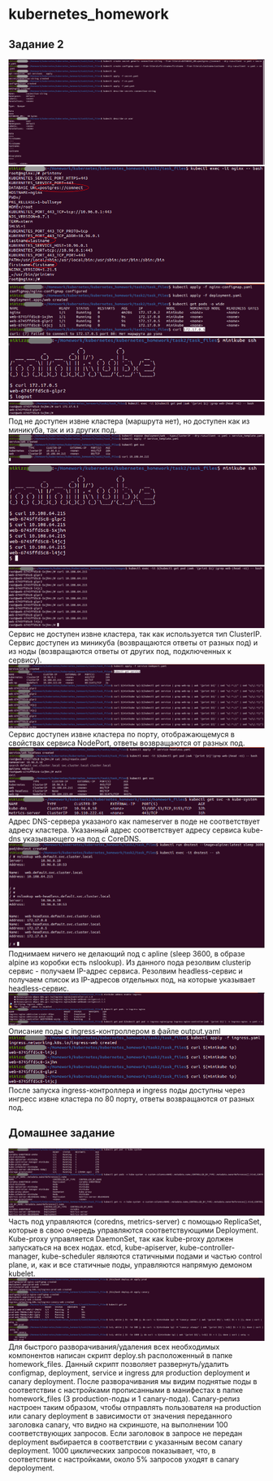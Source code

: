 # kubernetes_homework
## Задание 2
![screen_01](https://github.com/nikizz-nr/kubernetes_homework/blob/main/task2/images/k01.png?raw=true)
![screen_02](https://github.com/nikizz-nr/kubernetes_homework/blob/main/task2/images/k02.png?raw=true)
![screen_03](https://github.com/nikizz-nr/kubernetes_homework/blob/main/task2/images/k03.png?raw=true)
![screen_04](https://github.com/nikizz-nr/kubernetes_homework/blob/main/task2/images/k04.png?raw=true)
![screen_05](https://github.com/nikizz-nr/kubernetes_homework/blob/main/task2/images/k05.png?raw=true)
Под не доступен извне кластера (маршрута нет), но доступен как из миникуба, так и из других под.
![screen_06](https://github.com/nikizz-nr/kubernetes_homework/blob/main/task2/images/k06.png?raw=true)
![screen_07](https://github.com/nikizz-nr/kubernetes_homework/blob/main/task2/images/k07.png?raw=true)
![screen_08](https://github.com/nikizz-nr/kubernetes_homework/blob/main/task2/images/k08.png?raw=true)
Сервис не доступен извне кластера, так как используется тип ClusterIP. Сервис доступен из миникуба (возвращаются ответы от разных под) и из ноды (возвращаются ответы от других под, подключенных к сервису).
![screen_09](https://github.com/nikizz-nr/kubernetes_homework/blob/main/task2/images/k09.png?raw=true)
Сервис доступен извне кластера по порту, отображающемуся в свойствах сервиса NodePort, ответы возвращаются от разных под.
![screen_10](https://github.com/nikizz-nr/kubernetes_homework/blob/main/task2/images/k10.png?raw=true)
![screen_11](https://github.com/nikizz-nr/kubernetes_homework/blob/main/task2/images/k11.png?raw=true)
Адрес DNS-сервера указаного как nameserver в поде не соответствует адресу кластера. Указанный адрес соответствует адресу сервиса kube-dns указывающего на под с CoreDNS.
![screen_12](https://github.com/nikizz-nr/kubernetes_homework/blob/main/task2/images/k12.png?raw=true)
Поднимаем ничего не делающий под c apline (sleep 3600, в образе alpine из коробки есть nslookup). Из данного пода резолвим clusterip сервис - получаем IP-адрес сервиса. Резолвим headless-сервис и получаем список из IP-адресов отдельных под, на которые указывает headless-сервис.
![screen_13](https://github.com/nikizz-nr/kubernetes_homework/blob/main/task2/images/k13.png?raw=true)
Описание поды с ingress-контроллером в файле output.yaml
![screen_14](https://github.com/nikizz-nr/kubernetes_homework/blob/main/task2/images/k14.png?raw=true)
После запуска ingress-контроллера и ingress поды доступны через ингресс извне кластера по 80 порту, ответы возвращаются от разных под.

## Домашнее задание
![screen_15](https://github.com/nikizz-nr/kubernetes_homework/blob/main/task2/images/k15.png?raw=true)
Часть под управляются (coredns, metrics-server) с помощью ReplicaSet, которые в свою очередь управляются соответствующими Deployment.
Kube-proxy управляется DaemonSet, так как kube-proxy должен запускаться на всех нодах.
etcd, kube-apiserver, kube-controller-manager, kube-scheduler являются статичными подами и частью control plane, и, как и все статичные поды, управляются напрямую демоном kubelet.
![screen_16](https://github.com/nikizz-nr/kubernetes_homework/blob/main/task2/images/k16.png?raw=true)
Для быстрого разворачивания/удаления всех необходимых компонентов написан скрипт deploy.sh расположенный в папке homework_files.
Данный скрипт позволяет развернуть/удалить configmap, deployment, service и ingress для production deployment и canary deployment.
После разворачивания мы видим поднятые поды в соответствии с настройками прописанными в манифестах в папке homework_files (3 production-поды и 1 canary-пода).
Canary-релиз настроен таким образом, чтобы отправлять пользователя на production или canary deployment в зависимости от значения переданного заголовка canary, что видно на скриншоте, на выполнении 100 соответствующих запросов.
Если заголовок в запросе не передан deployment выбирается в соответствии с указанным весом canary deployment. 1000 циклических запросов показывает, что, в соответствии с настройками, около 5% запросов уходят в canary depoloyment.
